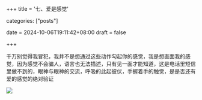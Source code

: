 +++
title = '七、爱是感觉'

categories: ["posts\"]

date = 2024-10-06T19:11:42+08:00
draft = false



+++

千万别觉得我冒犯，我并不是想通过这些动作勾起你的感觉，我是想直面我的感觉，因为感觉不会骗人，语言也无法描述，只有见一面才能知道，这是电话里短信里做不到的，眼神与眼神的交流，呼吸的此起彼伏，手握着手的触觉，是是否还有爱的感觉的绝对验证

![](https://gitee.com/huangzejie/drawing-bed/raw/master/202410061921420.jpeg)
